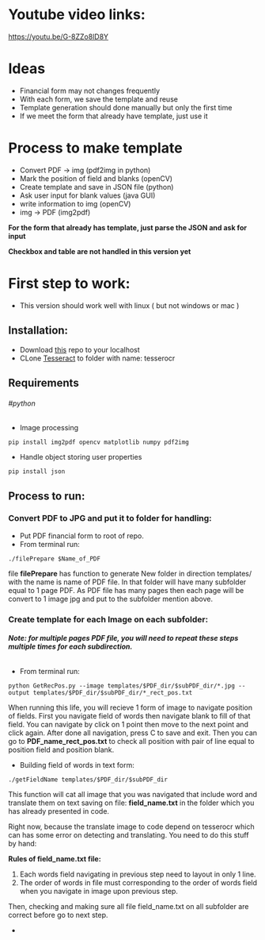 # Youtube video links:
https://youtu.be/G-8ZZo8lD8Y

# Ideas
* Financial form may not changes frequently
* With each form, we save the template and reuse
* Template generation should done manually but only the first time
* If we meet the form that already have template, just use it
# Process to make template
* Convert PDF -> img (pdf2img in python)
* Mark the position of field and blanks (openCV)
* Create template and save in JSON file (python)
* Ask user input for blank values (java GUI)
* write information to img (openCV)
* img -> PDF (img2pdf)

**For the form that already has template, just parse the JSON and ask for input**

**Checkbox and table are not handled in this version yet**


# First step to work:
- This version should work well with linux ( but not windows or mac )

## Installation:
- Download [this](https://github.com/larycoder/OCR_pdf_auto_filling_form) repo to your localhost
- CLone [Tesseract](https://github.com/sirfz/tesserocr) to folder with name: tesserocr

## Requirements
###### #python
- Image processing
```
pip install img2pdf opencv matplotlib numpy pdf2img
```
- Handle object storing user properties
```
pip install json
```
## Process to run:
### Convert PDF to JPG and put it to folder for handling:
- Put PDF financial form to root of repo.
- From terminal run:
```
./filePrepare $Name_of_PDF
```
file **filePrepare** has function to generate New folder in direction templates/ with the name is name of PDF file. In that folder will have many subfolder equal to 1 page PDF. As PDF file has many pages then each page will be convert to 1 image jpg and put to the subfolder mention above.

### Create template for each Image on each subfolder:

###### **Note: for multiple pages PDF file, you will need to repeat these steps multiple times for each subdirection.**

- From terminal run:
```
python GetRecPos.py --image templates/$PDF_dir/$subPDF_dir/*.jpg --output templates/$PDF_dir/$subPDF_dir/*_rect_pos.txt
```
When running this life, you will recieve 1 form of image to navigate position of fields. First you navigate field of words then navigate blank to fill of that field. You can navigate by click on 1 point then move to the next point and click again. After done all navigation, press C to save and exit. 
Then you can go to **PDF_name_rect_pos.txt** to check all position with pair of line equal to position field and position blank.

- Building field of words in text form:
```
./getFieldName templates/$PDF_dir/$subPDF_dir
```
This function will cat all image that you was navigated that include word and translate them on text saving on file: **field_name.txt** in the folder which you has already presented in code.

Right now, because the translate image to code depend on tesserocr which can has some error on detecting and translating. You need to do this stuff by hand:

**Rules of field_name.txt file:**
1. Each words field navigating in previous step need to layout in only 1 line.
2. The order of words in file must corresponding to the order of words field when you navigate in image upon previous step.

Then, checking and making sure all file field_name.txt on all subfolder are correct before go to next step.

- 